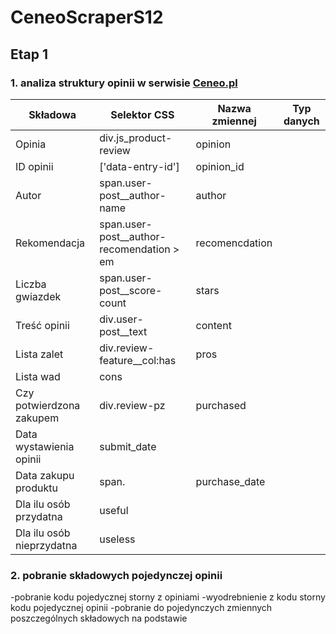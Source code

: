 # CeneoScraperS12

## Etap 1
### 1. analiza struktury opinii w serwisie [Ceneo.pl](https://www.ceneo.pl)
|Składowa|Selektor CSS|Nazwa zmiennej|Typ danych|
|--------|------------|--------------|----------|
|Opinia|div.js_product-review|opinion||
|ID opinii|['data-entry-id']|opinion_id||
|Autor|span.user-post__author-name|author||
|Rekomendacja|span.user-post__author-recomendation > em|recomencdation||
|Liczba gwiazdek|span.user-post__score-count|stars||
|Treść opinii|div.user-post__text|content||
|Lista zalet|div.review-feature__col:has|pros||
|Lista wad|cons||
|Czy potwierdzona zakupem|div.review-pz|purchased||
|Data wystawienia opinii|submit_date||
|Data zakupu produktu|span.|purchase_date||
|Dla ilu osób przydatna|useful||
|Dla ilu osób nieprzydatna|useless||


### 2. pobranie składowych pojedynczej opinii 
-pobranie kodu pojedycznej storny z opiniami 
-wyodrebnienie z kodu storny kodu pojedycznej opinii
-pobranie do pojedynczych zmiennych poszczególnych składowych na podstawie 
